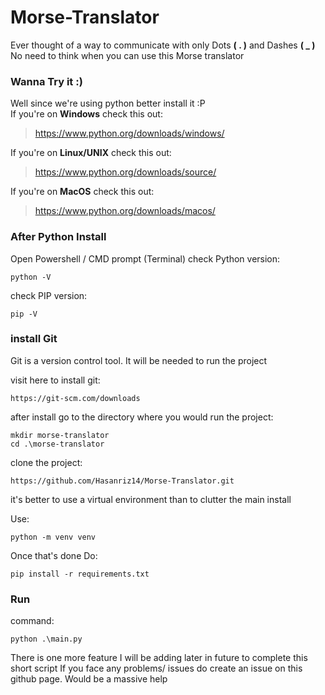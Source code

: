 
# Morse-Translator

Ever thought of a way to communicate with only Dots **( . )**  and Dashes **( _ )**  <br>
No need to think when you can use this Morse translator

### Wanna Try it :)

Well since we're using python better install it :P <br/>
If you're on **Windows** check this out: <br/>

>https://www.python.org/downloads/windows/

If you're on **Linux/UNIX** check this out: <br/>

>https://www.python.org/downloads/source/

If you're on **MacOS** check this out: <br/>
>https://www.python.org/downloads/macos/

### After Python Install

Open Powershell / CMD prompt (Terminal)
check Python version: 

```
python -V
```
check PIP version:
```
pip -V
```

### install Git 

Git is a version control tool. 
It will be needed to run the project

visit here to install git:
```
https://git-scm.com/downloads
```

after install go to the directory where you would run the project:
```
mkdir morse-translator
cd .\morse-translator
```

clone the project:
```
https://github.com/Hasanriz14/Morse-Translator.git
```

it's better to use a virtual environment than to clutter the main install

Use:
```
python -m venv venv
```

Once that's done 
Do:
```
pip install -r requirements.txt
```

### Run
command:
```
python .\main.py
```

There is one more feature I will be adding later in future to complete this short script 
If you face any problems/ issues do create an issue on this github page.
Would be a massive help
